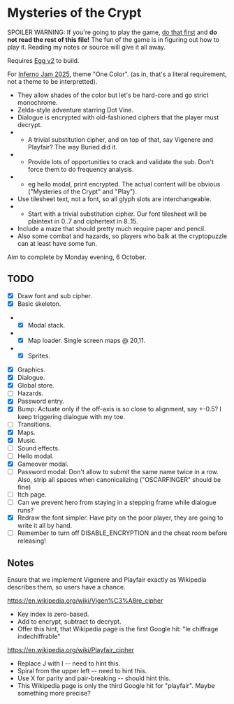 # Mysteries of the Crypt

SPOILER WARNING: If you're going to play the game, [do that first](https://aksommerville.itch.io/mysteries-of-the-crypt) and **do not read the rest of this file!**
The fun of the game is in figuring out how to play it.
Reading my notes or source will give it all away.

Requires [Egg v2](https://github.com/aksommerville/egg2) to build.

For [Inferno Jam 2025](https://itch.io/jam/inferno-jam-2025), theme "One Color".
(as in, that's a literal requirement, not a theme to be interpretted).

- They allow shades of the color but let's be hard-core and go strict monochrome.
- Zelda-style adventure starring Dot Vine.
- Dialogue is encrypted with old-fashioned ciphers that the player must decrypt.
- - A trivial substitution cipher, and on top of that, say Vigenere and Playfair? The way Buried did it.
- - Provide lots of opportunities to crack and validate the sub. Don't force them to do frequency analysis.
- - eg hello modal, print encrypted. The actual content will be obvious ("Mysteries of the Crypt" and "Play").
- Use tilesheet text, not a font, so all glyph slots are interchangeable.
- - Start with a trivial substitution cipher. Our font tilesheet will be plaintext in 0..7 and ciphertext in 8..15.
- Include a maze that should pretty much require paper and pencil.
- Also some combat and hazards, so players who balk at the cryptopuzzle can at least have some fun.

Aim to complete by Monday evening, 6 October.

## TODO

- [x] Draw font and sub cipher.
- [x] Basic skeleton.
- - [x] Modal stack.
- - [x] Map loader. Single screen maps @ 20,11.
- - [x] Sprites.
- [x] Graphics.
- [x] Dialogue.
- [x] Global store.
- [ ] Hazards.
- [x] Password entry.
- [x] Bump: Actuate only if the off-axis is so close to alignment, say +-0.5? I keep triggering dialogue with my toe.
- [ ] Transitions.
- [x] Maps.
- [x] Music.
- [ ] Sound effects.
- [ ] Hello modal.
- [x] Gameover modal.
- [ ] Password modal: Don't allow to submit the same name twice in a row. Also, strip all spaces when canonicalizing ("OSCARFINGER" should be fine)
- [ ] Itch page.
- [ ] Can we prevent hero from staying in a stepping frame while dialogue runs?
- [x] Redraw the font simpler. Have pity on the poor player, they are going to write it all by hand.
- [ ] Remember to turn off DISABLE_ENCRYPTION and the cheat room before releasing!

## Notes

Ensure that we implement Vigenere and Playfair exactly as Wikipedia describes them, so users have a chance.

https://en.wikipedia.org/wiki/Vigen%C3%A8re_cipher
 - Key index is zero-based.
 - Add to encrypt, subtract to decrypt.
 - Offer this hint, that Wikipedia page is the first Google hit: "le chiffrage indechiffrable"
 
https://en.wikipedia.org/wiki/Playfair_cipher
 - Replace J with I -- need to hint this.
 - Spiral from the upper left -- need to hint this.
 - Use X for parity and pair-breaking -- should hint this.
 - This Wikipedia page is only the third Google hit for "playfair". Maybe something more precise?
